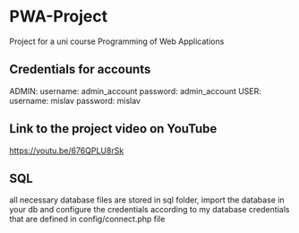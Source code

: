 # PWA-Project
Project for a uni course Programming of Web Applications

## Credentials for accounts
ADMIN:
username: admin_account
password: admin_account
USER:
username: mislav
password: mislav

## Link to the project video on YouTube
https://youtu.be/676QPLU8rSk

## SQL 
all necessary database files are stored in sql folder, import the database in your db and configure the credentials according to my database credentials that are defined in config/connect.php file
